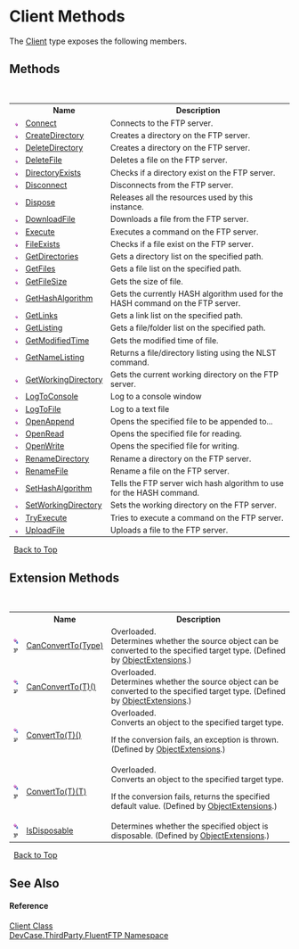 # Client Methods
 

The <a href="T_DevCase_ThirdParty_FluentFTP_Client">Client</a> type exposes the following members.


## Methods
&nbsp;<table><tr><th></th><th>Name</th><th>Description</th></tr><tr><td>![Public method](media/pubmethod.gif "Public method")</td><td><a href="M_DevCase_ThirdParty_FluentFTP_Client_Connect">Connect</a></td><td>
Connects to the FTP server.</td></tr><tr><td>![Public method](media/pubmethod.gif "Public method")</td><td><a href="M_DevCase_ThirdParty_FluentFTP_Client_CreateDirectory">CreateDirectory</a></td><td>
Creates a directory on the FTP server.</td></tr><tr><td>![Public method](media/pubmethod.gif "Public method")</td><td><a href="M_DevCase_ThirdParty_FluentFTP_Client_DeleteDirectory">DeleteDirectory</a></td><td>
Creates a directory on the FTP server.</td></tr><tr><td>![Public method](media/pubmethod.gif "Public method")</td><td><a href="M_DevCase_ThirdParty_FluentFTP_Client_DeleteFile">DeleteFile</a></td><td>
Deletes a file on the FTP server.</td></tr><tr><td>![Public method](media/pubmethod.gif "Public method")</td><td><a href="M_DevCase_ThirdParty_FluentFTP_Client_DirectoryExists">DirectoryExists</a></td><td>
Checks if a directory exist on the FTP server.</td></tr><tr><td>![Public method](media/pubmethod.gif "Public method")</td><td><a href="M_DevCase_ThirdParty_FluentFTP_Client_Disconnect">Disconnect</a></td><td>
Disconnects from the FTP server.</td></tr><tr><td>![Public method](media/pubmethod.gif "Public method")</td><td><a href="M_DevCase_ThirdParty_FluentFTP_Client_Dispose">Dispose</a></td><td>
Releases all the resources used by this instance.</td></tr><tr><td>![Public method](media/pubmethod.gif "Public method")</td><td><a href="M_DevCase_ThirdParty_FluentFTP_Client_DownloadFile">DownloadFile</a></td><td>
Downloads a file from the FTP server.</td></tr><tr><td>![Public method](media/pubmethod.gif "Public method")</td><td><a href="M_DevCase_ThirdParty_FluentFTP_Client_Execute">Execute</a></td><td>
Executes a command on the FTP server.</td></tr><tr><td>![Public method](media/pubmethod.gif "Public method")</td><td><a href="M_DevCase_ThirdParty_FluentFTP_Client_FileExists">FileExists</a></td><td>
Checks if a file exist on the FTP server.</td></tr><tr><td>![Public method](media/pubmethod.gif "Public method")</td><td><a href="M_DevCase_ThirdParty_FluentFTP_Client_GetDirectories">GetDirectories</a></td><td>
Gets a directory list on the specified path.</td></tr><tr><td>![Public method](media/pubmethod.gif "Public method")</td><td><a href="M_DevCase_ThirdParty_FluentFTP_Client_GetFiles">GetFiles</a></td><td>
Gets a file list on the specified path.</td></tr><tr><td>![Public method](media/pubmethod.gif "Public method")</td><td><a href="M_DevCase_ThirdParty_FluentFTP_Client_GetFileSize">GetFileSize</a></td><td>
Gets the size of file.</td></tr><tr><td>![Public method](media/pubmethod.gif "Public method")</td><td><a href="M_DevCase_ThirdParty_FluentFTP_Client_GetHashAlgorithm">GetHashAlgorithm</a></td><td>
Gets the currently HASH algorithm used for the HASH command on the FTP server.</td></tr><tr><td>![Public method](media/pubmethod.gif "Public method")</td><td><a href="M_DevCase_ThirdParty_FluentFTP_Client_GetLinks">GetLinks</a></td><td>
Gets a link list on the specified path.</td></tr><tr><td>![Public method](media/pubmethod.gif "Public method")</td><td><a href="M_DevCase_ThirdParty_FluentFTP_Client_GetListing">GetListing</a></td><td>
Gets a file/folder list on the specified path.</td></tr><tr><td>![Public method](media/pubmethod.gif "Public method")</td><td><a href="M_DevCase_ThirdParty_FluentFTP_Client_GetModifiedTime">GetModifiedTime</a></td><td>
Gets the modified time of file.</td></tr><tr><td>![Public method](media/pubmethod.gif "Public method")</td><td><a href="M_DevCase_ThirdParty_FluentFTP_Client_GetNameListing">GetNameListing</a></td><td>
Returns a file/directory listing using the NLST command.</td></tr><tr><td>![Public method](media/pubmethod.gif "Public method")</td><td><a href="M_DevCase_ThirdParty_FluentFTP_Client_GetWorkingDirectory">GetWorkingDirectory</a></td><td>
Gets the current working directory on the FTP server.</td></tr><tr><td>![Public method](media/pubmethod.gif "Public method")</td><td><a href="M_DevCase_ThirdParty_FluentFTP_Client_LogToConsole">LogToConsole</a></td><td>
Log to a console window</td></tr><tr><td>![Public method](media/pubmethod.gif "Public method")</td><td><a href="M_DevCase_ThirdParty_FluentFTP_Client_LogToFile">LogToFile</a></td><td>
Log to a text file</td></tr><tr><td>![Public method](media/pubmethod.gif "Public method")</td><td><a href="M_DevCase_ThirdParty_FluentFTP_Client_OpenAppend">OpenAppend</a></td><td>
Opens the specified file to be appended to...</td></tr><tr><td>![Public method](media/pubmethod.gif "Public method")</td><td><a href="M_DevCase_ThirdParty_FluentFTP_Client_OpenRead">OpenRead</a></td><td>
Opens the specified file for reading.</td></tr><tr><td>![Public method](media/pubmethod.gif "Public method")</td><td><a href="M_DevCase_ThirdParty_FluentFTP_Client_OpenWrite">OpenWrite</a></td><td>
Opens the specified file for writing.</td></tr><tr><td>![Public method](media/pubmethod.gif "Public method")</td><td><a href="M_DevCase_ThirdParty_FluentFTP_Client_RenameDirectory">RenameDirectory</a></td><td>
Rename a directory on the FTP server.</td></tr><tr><td>![Public method](media/pubmethod.gif "Public method")</td><td><a href="M_DevCase_ThirdParty_FluentFTP_Client_RenameFile">RenameFile</a></td><td>
Rename a file on the FTP server.</td></tr><tr><td>![Public method](media/pubmethod.gif "Public method")</td><td><a href="M_DevCase_ThirdParty_FluentFTP_Client_SetHashAlgorithm">SetHashAlgorithm</a></td><td>
Tells the FTP server wich hash algorithm to use for the HASH command.</td></tr><tr><td>![Public method](media/pubmethod.gif "Public method")</td><td><a href="M_DevCase_ThirdParty_FluentFTP_Client_SetWorkingDirectory">SetWorkingDirectory</a></td><td>
Sets the working directory on the FTP server.</td></tr><tr><td>![Public method](media/pubmethod.gif "Public method")</td><td><a href="M_DevCase_ThirdParty_FluentFTP_Client_TryExecute">TryExecute</a></td><td>
Tries to execute a command on the FTP server.</td></tr><tr><td>![Public method](media/pubmethod.gif "Public method")</td><td><a href="M_DevCase_ThirdParty_FluentFTP_Client_UploadFile">UploadFile</a></td><td>
Uploads a file to the FTP server.</td></tr></table>&nbsp;
<a href="#client-methods">Back to Top</a>

## Extension Methods
&nbsp;<table><tr><th></th><th>Name</th><th>Description</th></tr><tr><td>![Public Extension Method](media/pubextension.gif "Public Extension Method")![Code example](media/CodeExample.png "Code example")</td><td><a href="M_DevCase_Core_Extensions_Object_ObjectExtensions_CanConvertTo">CanConvertTo(Type)</a></td><td>Overloaded.  
Determines whether the source object can be converted to the specified target type.
 (Defined by <a href="T_DevCase_Core_Extensions_Object_ObjectExtensions">ObjectExtensions</a>.)</td></tr><tr><td>![Public Extension Method](media/pubextension.gif "Public Extension Method")![Code example](media/CodeExample.png "Code example")</td><td><a href="M_DevCase_Core_Extensions_Object_ObjectExtensions_CanConvertTo__1">CanConvertTo(T)()</a></td><td>Overloaded.  
Determines whether the source object can be converted to the specified target type.
 (Defined by <a href="T_DevCase_Core_Extensions_Object_ObjectExtensions">ObjectExtensions</a>.)</td></tr><tr><td>![Public Extension Method](media/pubextension.gif "Public Extension Method")![Code example](media/CodeExample.png "Code example")</td><td><a href="M_DevCase_Core_Extensions_Object_ObjectExtensions_ConvertTo__1">ConvertTo(T)()</a></td><td>Overloaded.  
Converts an object to the specified target type. 

 If the conversion fails, an exception is thrown.
 (Defined by <a href="T_DevCase_Core_Extensions_Object_ObjectExtensions">ObjectExtensions</a>.)</td></tr><tr><td>![Public Extension Method](media/pubextension.gif "Public Extension Method")![Code example](media/CodeExample.png "Code example")</td><td><a href="M_DevCase_Core_Extensions_Object_ObjectExtensions_ConvertTo__1_1">ConvertTo(T)(T)</a></td><td>Overloaded.  
Converts an object to the specified target type. 

 If the conversion fails, returns the specified default value.
 (Defined by <a href="T_DevCase_Core_Extensions_Object_ObjectExtensions">ObjectExtensions</a>.)</td></tr><tr><td>![Public Extension Method](media/pubextension.gif "Public Extension Method")![Code example](media/CodeExample.png "Code example")</td><td><a href="M_DevCase_Core_Extensions_Object_ObjectExtensions_IsDisposable">IsDisposable</a></td><td>
Determines whether the specified object is disposable.
 (Defined by <a href="T_DevCase_Core_Extensions_Object_ObjectExtensions">ObjectExtensions</a>.)</td></tr></table>&nbsp;
<a href="#client-methods">Back to Top</a>

## See Also


#### Reference
<a href="T_DevCase_ThirdParty_FluentFTP_Client">Client Class</a><br /><a href="N_DevCase_ThirdParty_FluentFTP">DevCase.ThirdParty.FluentFTP Namespace</a><br />